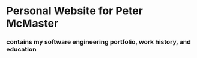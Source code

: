 # Personal Website for Peter McMaster
### contains my software engineering portfolio, work history, and education